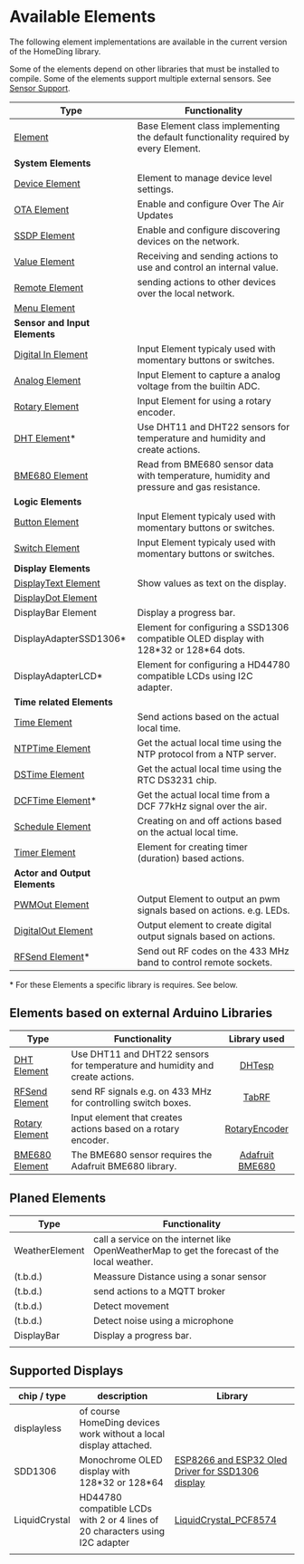 # Available Elements

The following element implementations are available in the current version of the HomeDing library.

Some of the elements depend on other libraries that must be installed to compile.
Some of the elements support multiple external sensors. See [Sensor Support](sensorsupport).

| Type                                      | Functionality                                                                            |
| ----------------------------------------- | ---------------------------------------------------------------------------------------- |
| [Element](ElementClass)                   | Base Element class implementing the default functionality required by every Element.     |
| **System Elements**                       |
| [Device Element](deviceelement)           | Element to manage device level settings.                                                 |
| [OTA Element](otaelement)                 | Enable and configure Over The Air Updates                                                |
| [SSDP Element](ssdpelement)               | Enable and configure discovering devices on the network.                                 |
| [Value Element](ValueElement)             | Receiving and sending actions to use and control an internal value.                      |
| [Remote Element](remoteelement)           | sending actions to other devices over the local network.                                 |
| [Menu Element](MenuElement)               |                                                                                          |
| **Sensor and Input Elements**             |                                                                                          |
| [Digital In Element](digitalinelement)    | Input Element typicaly used with momentary buttons or switches.                          |
| [Analog Element](analogelement)           | Input Element to capture a analog voltage from the builtin ADC.                          |
| [Rotary Element](rotaryelement)           | Input Element for using a rotary encoder.                                                |
| [DHT Element](DHTElement)*                | Use DHT11 and DHT22 sensors for temperature and humidity and create actions.             |
| [BME680 Element](bme680element)           | Read from BME680 sensor data with temperature, humidity and pressure and gas resistance. |
| **Logic Elements**                        |                                                                                          |
| [Button Element](ButtonElement)           | Input Element typicaly used with momentary buttons or switches.                          |
| [Switch Element](switchElement)           | Input Element typicaly used with momentary buttons or switches.                          |
| **Display Elements**                      |                                                                                          |
| [DisplayText Element](displaytextelement) | Show values as text on the display.                                                      |
| [DisplayDot Element](displaydotelement)   |                                                                                          |
| DisplayBar Element                        | Display a progress bar.                                                                  |
| DisplayAdapterSSD1306*                    | Element for configuring a SSD1306 compatible OLED display with 128\*32 or 128\*64 dots.  |
| DisplayAdapterLCD*                        | Element for configuring a HD44780 compatible LCDs using I2C adapter.                     |
| **Time related Elements**                 |                                                                                          |
| [Time Element](timeelement)               | Send actions based on the actual local time.                                             |
| [NTPTime Element](ntptimeelement)         | Get the actual local time using the NTP protocol from a NTP server.                      |
| [DSTime Element](ntptimeelement)          | Get the actual local time using the RTC DS3231 chip.                                     |
| [DCFTime Element](dcftimeelement)*        | Get the actual local time from a DCF 77kHz signal over the air.                          |
| [Schedule Element](ScheduleElement)       | Creating on and off actions based on the actual local time.                              |
| [Timer Element](timerelement)             | Element for creating timer (duration) based actions.                                     |
| **Actor and Output Elements**             |                                                                                          |
| [PWMOut Element](PWMOutElement)           | Output Element to output an pwm signals based on actions. e.g. LEDs.                     |
| [DigitalOut Element](digitaloutelement)   | Output element to create digital output signals based on actions.                        |
| [RFSend Element](rfsendelement)*          | Send out RF codes on the 433 MHz band to control remote sockets.                         |

\* For these Elements a specific library is requires. See below.

## Elements based on external Arduino Libraries

| Type                            | Functionality                                                                |   Library used    |
| ------------------------------- | ---------------------------------------------------------------------------- | :---------------: |
| [DHT Element](DHTElement)       | Use DHT11 and DHT22 sensors for temperature and humidity and create actions. |     [DHTesp]      |
| [RFSend Element](rfsendelement) | send RF signals e.g. on 433 MHz for controlling switch boxes.                |      [TabRF]      |
| [Rotary Element](rotaryelement) | Input element that creates actions based on a rotary encoder.                |  [RotaryEncoder]  |  |
| [BME680 Element](bme680element) | The BME680 sensor requires the Adafruit BME680 library.                      | [Adafruit BME680] |

[DHTesp]: https://github.com/beegee-tokyo/DHTesp "DHT library for ESP boards."
[TabRF]: https://github.com/mathertel/tabrf "Table driven RF library"
[RotaryEncoder]: http://www.mathertel.de/Arduino/RotaryEncoderLibrary.aspx "A library for using a rotary encoder as an input."
[Adafruit BME680]: (https://github.com/adafruit/Adafruit_BME680)

## Planed Elements

| Type           | Functionality                                                                                |
| -------------- | -------------------------------------------------------------------------------------------- |
| WeatherElement | call a service on the internet like OpenWeatherMap to get the forecast of the local weather. |
| (t.b.d.)       | Meassure Distance using a sonar sensor                                                       |
| (t.b.d.)       | send actions to a MQTT broker                                                                |
| (t.b.d.)       | Detect movement                                                                              |
| (t.b.d.)       | Detect noise using a microphone                                                              |
| DisplayBar     | Display a progress bar.                                                                      |
|                |

## Supported Displays

| chip / type   | description                                                                  | Library                                             |
| ------------- | ---------------------------------------------------------------------------- | --------------------------------------------------- |
| displayless   | of course HomeDing devices work without a local display attached.            |                                                     |
| SDD1306       | Monochrome OLED display with 128\*32 or 128\*64                              | [ESP8266 and ESP32 Oled Driver for SSD1306 display] |
| LiquidCrystal | HD44780 compatible LCDs with 2 or 4 lines of 20 characters using I2C adapter | [LiquidCrystal_PCF8574]                             |
|               |

[ESP8266 and ESP32 Oled Driver for SSD1306 display]: ()
[LiquidCrystal_PCF8574]: (https://www.mathertel.de/arduino/LiquidCrystal_PCF8574.aspx)
